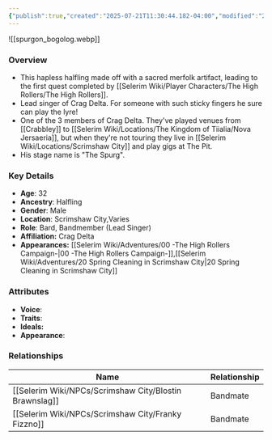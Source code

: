 ```yaml
---
{"publish":true,"created":"2025-07-21T11:30:44.182-04:00","modified":"2025-07-27T18:18:28.714-04:00","published":"2025-07-27T18:18:28.714-04:00","cssclasses":"","Age":"32","Ancestry":"Halfling","Gender":"Male","Location":["Scrimshaw City","Varies"],"Role":["Bard, Bandmember (Lead Singer)"],"Affiliation":["Crag Delta"],"Appearances":["[[00 -The High Rollers Campaign-]]","[[20 Spring Cleaning in Scrimshaw City]]"]}
---
```



![[spurgon_bogolog.webp]]

### Overview
- This hapless halfling made off with a sacred merfolk artifact, leading to the first quest completed by [[Selerim Wiki/Player Characters/The High Rollers/The High Rollers]].
- Lead singer of Crag Delta. For someone with such sticky fingers he sure can play the lyre!
- One of the 3 members of Crag Delta. They've played venues from [[Crabbley]] to [[Selerim Wiki/Locations/The Kingdom of Tiialia/Nova Jersaeria]], but when they're not touring they live in [[Selerim Wiki/Locations/Scrimshaw City]] and play gigs at The Pit.
- His stage name is "The Spurg".

### Key Details
- **Age**: 32
- **Ancestry**: Halfling
- **Gender**: Male
- **Location**: Scrimshaw City,Varies
- **Role**: Bard, Bandmember (Lead Singer)
- **Affiliation:** Crag Delta
- **Appearances:** [[Selerim Wiki/Adventures/00 -The High Rollers Campaign-\|00 -The High Rollers Campaign-]],[[Selerim Wiki/Adventures/20 Spring Cleaning in Scrimshaw City\|20 Spring Cleaning in Scrimshaw City]]

### Attributes
- **Voice**: 
- **Traits**: 
- **Ideals:** 
- **Appearance**: 

### Relationships

| Name                  | Relationship |
| --------------------- | ------------ |
| [[Selerim Wiki/NPCs/Scrimshaw City/Blostin Brawnslag]] | Bandmate     |
| [[Selerim Wiki/NPCs/Scrimshaw City/Franky Fizzno]]     | Bandmate     |
